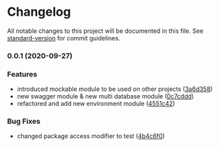 # Changelog

All notable changes to this project will be documented in this file. See [standard-version](https://github.com/conventional-changelog/standard-version) for commit guidelines.

### 0.0.1 (2020-09-27)


### Features

* introduced mockable module to be used on other projects ([3a6d358](https://github.com/yggni/common/commit/3a6d3585306fba90c2ace905ca9d3ad507fbb230))
* new swagger module & new multi database module ([0c7cddd](https://github.com/yggni/common/commit/0c7cddd8353d9fbb6e57ddf15a7de021db17a0aa))
* refactored and add new environment module ([4551c42](https://github.com/yggni/common/commit/4551c4239ef21264d4a2622ebda79d0ecd82bcc6))


### Bug Fixes

* changed package access modifier to test ([4b4c6f0](https://github.com/yggni/common/commit/4b4c6f044d49e30dbf5d5eda5422df6867fe1bfa))
